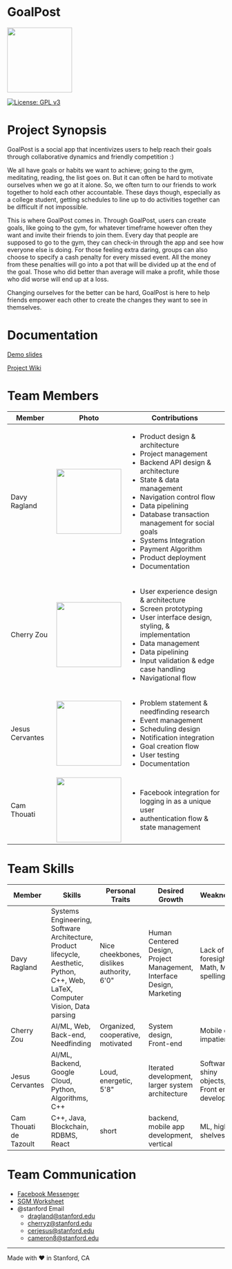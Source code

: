 # GoalPost

<img src="https://github.com/StanfordCS194/GoalPost/raw/master/wiki/logo.png" width="150">

[![License: GPL v3](https://img.shields.io/badge/License-GPLv3-blue.svg)](https://www.gnu.org/licenses/gpl-3.0)
 
 # Project Synopsis
GoalPost is a social app that incentivizes users to help reach their goals through collaborative dynamics and friendly competition :)

We all have goals or habits we want to achieve; going to the gym, meditating, reading, the list goes on. But it can often be hard to motivate ourselves when we go at it alone. So, we often turn to our friends to work together to hold each other accountable. These days though, especially as a college student, getting schedules to line up to do activities together can be difficult if not impossible. 

This is where GoalPost comes in. Through GoalPost, users can create goals, like going to the gym, for whatever timeframe however often they want and invite their friends to join them. Every day that people are supposed to go to the gym, they can check-in through the app and see how everyone else is doing. For those feeling extra daring, groups can also choose to specify a cash penalty for every missed event. All the money from these penalties will go into a pot that will be divided up at the end of the goal. Those who did better than average will make a profit, while those who did worse will end up at a loss. 

Changing ourselves for the better can be hard, GoalPost is here to help friends empower each other to create the changes they want to see in themselves.

# Documentation
[Demo slides](https://docs.google.com/presentation/d/e/2PACX-1vQfrQ9KbgRG5zrJu_vrHvydWDV2OzH7VlAKknjQbSM2B7bRFt3W5N-8RbaTG9iH3kXYAHl8biiLEasx/pub?start=true&loop=true&delayms=3000)

[Project Wiki](https://github.com/StanfordCS194/GoalPost/wiki)
  
# Team Members
Member | Photo | Contributions
--- | --- | ---
Davy Ragland | <img src="https://web.stanford.edu/~dragland/davy_ragland.jpg" width="150"> | <ul><li>Product design & architecture</li><li>Project management</li><li>Backend API design & architecture</li><li>State & data management</li><li>Navigation control flow </li><li>Data pipelining</li><li>Database transaction management for social goals</li><li>Systems Integration</li><li>Payment Algorithm</li><li>Product deployment</li><li>Documentation</li></ul>
Cherry Zou | <img src="https://i.ibb.co/wKbTpxK/IMG-2837.jpg" width="150"> | <ul><li>User experience design & architecture</li><li>Screen prototyping</li><li>User interface design, styling, & implementation</li><li>Data management</li><li>Data pipelining</li><li>Input validation & edge case handling<li>Navigational flow</li></ul>
Jesus Cervantes | <img src = "https://pbs.twimg.com/profile_images/1065319003441098753/AbFHOZ-E_400x400.jpg" width="150"> | <ul><li>Problem statement & needfinding research</li><li>Event management</li><li>Scheduling design</li><li>Notification integration</li><li>Goal creation flow</li><li>User testing</li><li>Documentation</li></ul>
Cam Thouati | <img src="https://user-images.githubusercontent.com/38739818/55916294-d2bce300-5ba0-11e9-9a47-132b7748adcf.jpeg" width="150"> | <ul><li>Facebook integration for logging in as a unique user</li><li>authentication flow & state management</li></ul>


# Team Skills
Member | Skills | Personal Traits | Desired Growth | Weaknesses
--- | --- | --- | --- | ---
Davy Ragland | Systems Engineering, Software Architecture, Product lifecycle, Aesthetic, Python, C++, Web, LaTeX, Computer Vision, Data parsing | Nice cheekbones, dislikes authority, 6'0" | Human Centered Design, Project Management, Interface Design, Marketing | Lack of foresight, Math, ML, AI, spelling
Cherry Zou | AI/ML, Web, Back-end, Needfinding | Organized, cooperative, motivated | System design, Front-end | Mobile dev, impatient
Jesus Cervantes | AI/ML, Backend, Google Cloud, Python, Algorithms, C++ | Loud, energetic, 5'8" | Iterated development, larger system architecture | Software, shiny objects, Front end development 
Cam Thouati de Tazoult | C++, Java, Blockchain, RDBMS, React | short | backend, mobile app development, vertical | ML, high shelves 

# Team Communication
* [Facebook Messenger](https://messenger.com/)
* [SGM Worksheet](https://docs.google.com/forms/d/e/1FAIpQLSe49pDjWoUHOBvtWoyHSNWlqCWJRjpt51CC1fbS5Mw-2UFhNg/viewform?usp=sf_link)
* @stanford Email
    * <dragland@stanford.edu>
    * <cherryz@stanford.edu>
    * <cerjesus@stanford.edu>
    * <cameron8@stanford.edu>
    
***

Made with ❤ in Stanford, CA
